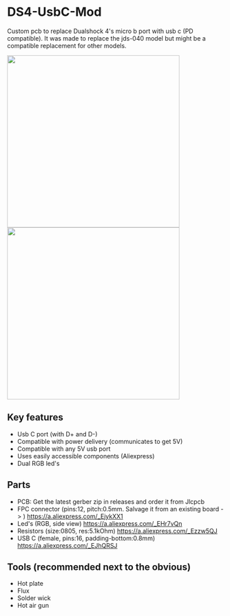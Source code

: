 # DS4-UsbC-Mod
Custom pcb to replace Dualshock 4's micro b port with usb c (PD compatible). It was made to replace the jds-040 model but might be a compatible replacement for other models.

<img src="https://github.com/DoganM95/DS4-UsbC-Mod/assets/38842553/2156dd19-5f74-4983-b0be-04cec12e4c07" height="400px">
<img src="https://github.com/DoganM95/DS4-UsbC-Mod/assets/38842553/dac39760-7246-4728-9780-7458eb919624" height="400px">


## Key features
- Usb C port (with D+ and D-)
- Compatible with power delivery (communicates to get 5V)
- Compatible with any 5V usb port
- Uses easily accessible components (Aliexpress)
- Dual RGB led's

## Parts
- PCB: Get the latest gerber zip in releases and order it from Jlcpcb
- FPC connector (pins:12, pitch:0.5mm. Salvage it from an existing board -> ) https://a.aliexpress.com/_EjykXX1
- Led's (RGB, side view) https://a.aliexpress.com/_EHr7vQn
- Resistors (size:0805, res:5.1kOhm) https://a.aliexpress.com/_Ezzw5QJ
- USB C (female, pins:16, padding-bottom:0.8mm) https://a.aliexpress.com/_EJhQRSJ

## Tools (recommended next to the obvious)
- Hot plate
- Flux
- Solder wick
- Hot air gun
